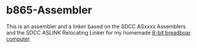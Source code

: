 # b865-Assembler

This is an assembler and a linker based on the SDCC ASxxxx Assemblers and the SDCC ASLINK Relocating Linker for my homemade [8-bit breadboar computer](https://github.com/Rbel12b/b865-docs)
